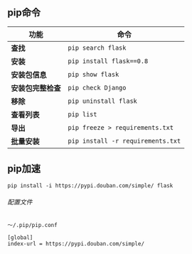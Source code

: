 ## pip命令

功能 | 命令
---- | ---
**查找**           |`pip search flask`
**安装**           |`pip install flask==0.8`
**安装包信息**      |`pip show flask`
**安装包完整检查**   |`pip check Django`
**移除**           |`pip uninstall flask`
**查看列表**        |`pip list`
**导出**           |`pip freeze > requirements.txt`
**批量安装**        |`pip install -r requirements.txt`

## pip加速

`pip install -i https://pypi.douban.com/simple/ flask`

###### 配置文件

`～/.pip/pip.conf`
```
[global]
index-url = https://pypi.douban.com/simple/
```
